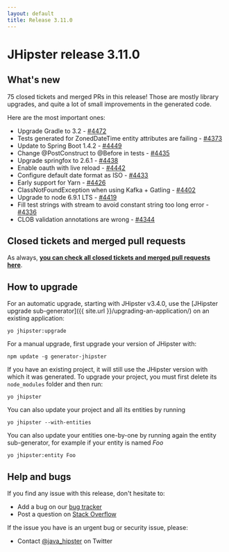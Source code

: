 ```yaml
---
layout: default
title: Release 3.11.0
---
```


JHipster release 3.11.0
==================

What's new
----------

75 closed tickets and merged PRs in this release! Those are mostly library upgrades, and quite a lot of small improvements in the generated code.

Here are the most important ones:

- Upgrade Gradle to 3.2 - [#4472](https://github.com/bpmlabs/generator-jhipster/pull/4472)
- Tests generated for ZonedDateTime entity attributes are failing - [#4373](https://github.com/bpmlabs/generator-jhipster/issues/4373)
- Update to Spring Boot 1.4.2 - [#4449](https://github.com/bpmlabs/generator-jhipster/issues/4449)
- Change @PostConstruct to @Before in tests - [#4435](https://github.com/bpmlabs/generator-jhipster/pull/4435)
- Upgrade springfox to 2.6.1 - [#4438](https://github.com/bpmlabs/generator-jhipster/pull/4438)
- Enable oauth with live reload - [#4442](https://github.com/bpmlabs/generator-jhipster/pull/4442)
- Configure default date format as ISO - [#4433](https://github.com/bpmlabs/generator-jhipster/pull/4433)
- Early support for Yarn - [#4426](https://github.com/bpmlabs/generator-jhipster/pull/4426)
- ClassNotFoundException when using Kafka + Gatling - [#4402](https://github.com/bpmlabs/generator-jhipster/issues/4402)
- Upgrade to node 6.9.1 LTS - [#4419](https://github.com/bpmlabs/generator-jhipster/pull/4419)
- Fill test strings with stream to avoid constant string too long error - [#4336](https://github.com/bpmlabs/generator-jhipster/pull/4336)
- CLOB validation annotations are wrong - [#4344](https://github.com/bpmlabs/generator-jhipster/issues/4344)


Closed tickets and merged pull requests
------------
As always, __[you can check all closed tickets and merged pull requests here](https://github.com/bpmlabs/generator-jhipster/issues?q=milestone%3A3.11.0+is%3Aclosed)__.

How to upgrade
------------

For an automatic upgrade, starting with JHipster v3.4.0, use the [JHipster upgrade sub-generator]({{ site.url }}/upgrading-an-application/) on an existing application:

```
yo jhipster:upgrade
```

For a manual upgrade, first upgrade your version of JHipster with:

```
npm update -g generator-jhipster
```

If you have an existing project, it will still use the JHipster version with which it was generated.
To upgrade your project, you must first delete its `node_modules` folder and then run:

```
yo jhipster
```

You can also update your project and all its entities by running

```
yo jhipster --with-entities
```

You can also update your entities one-by-one by running again the entity sub-generator, for example if your entity is named _Foo_

```
yo jhipster:entity Foo
```

Help and bugs
--------------

If you find any issue with this release, don't hesitate to:

- Add a bug on our [bug tracker](https://github.com/bpmlabs/generator-jhipster/issues?state=open)
- Post a question on [Stack Overflow](http://stackoverflow.com/tags/bpmlabs/info)

If the issue you have is an urgent bug or security issue, please:

- Contact [@java_hipster](https://twitter.com/java_hipster) on Twitter
